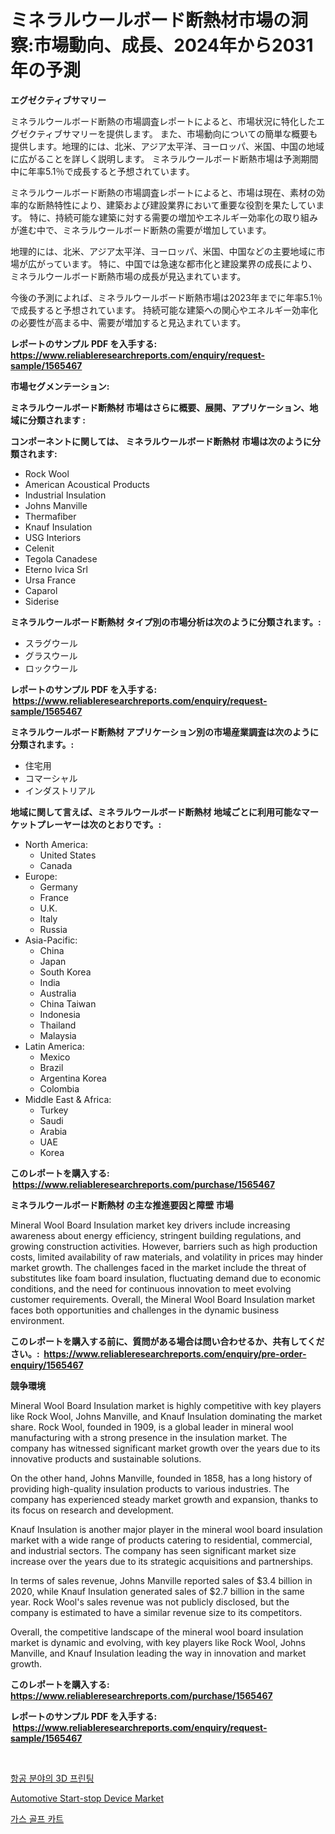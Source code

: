 <p><h1>ミネラルウールボード断熱材市場の洞察:市場動向、成長、2024年から2031年の予測</h1></p><p><strong>エグゼクティブサマリー</strong></p>
<p><p>ミネラルウールボード断熱の市場調査レポートによると、市場状況に特化したエグゼクティブサマリーを提供します。 また、市場動向についての簡単な概要も提供します。地理的には、北米、アジア太平洋、ヨーロッパ、米国、中国の地域に広がることを詳しく説明します。 ミネラルウールボード断熱市場は予測期間中に年率5.1％で成長すると予想されています。</p><p>ミネラルウールボード断熱の市場調査レポートによると、市場は現在、素材の効率的な断熱特性により、建築および建設業界において重要な役割を果たしています。 特に、持続可能な建築に対する需要の増加やエネルギー効率化の取り組みが進む中で、ミネラルウールボード断熱の需要が増加しています。</p><p>地理的には、北米、アジア太平洋、ヨーロッパ、米国、中国などの主要地域に市場が広がっています。 特に、中国では急速な都市化と建設業界の成長により、ミネラルウールボード断熱市場の成長が見込まれています。</p><p>今後の予測によれば、ミネラルウールボード断熱市場は2023年までに年率5.1％で成長すると予想されています。 持続可能な建築への関心やエネルギー効率化の必要性が高まる中、需要が増加すると見込まれています。</p></p>
<p><strong>レポートのサンプル PDF を入手する: <a href="https://www.reliableresearchreports.com/enquiry/request-sample/1565467">https://www.reliableresearchreports.com/enquiry/request-sample/1565467</a></strong></p>
<p><strong>市場セグメンテーション:</strong></p>
<p><strong> ミネラルウールボード断熱材 市場はさらに概要、展開、アプリケーション、地域に分類されます :</strong></p>
<p><strong>コンポーネントに関しては、 ミネラルウールボード断熱材 市場は次のように分類されます: &nbsp;</strong></p>
<p><ul><li>Rock Wool</li><li>American Acoustical Products</li><li>Industrial Insulation</li><li>Johns Manville</li><li>Thermafiber</li><li>Knauf Insulation</li><li>USG Interiors</li><li>Celenit</li><li>Tegola Canadese</li><li>Eterno Ivica Srl</li><li>Ursa France</li><li>Caparol</li><li>Siderise</li></ul></p>
<p><strong> ミネラルウールボード断熱材 タイプ別の市場分析は次のように分類されます。:</strong></p>
<p><ul><li>スラグウール</li><li>グラスウール</li><li>ロックウール</li></ul></p>
<p><strong>レポートのサンプル PDF を入手する: &nbsp;<a href="https://www.reliableresearchreports.com/enquiry/request-sample/1565467">https://www.reliableresearchreports.com/enquiry/request-sample/1565467</a></strong></p>
<p><strong> ミネラルウールボード断熱材 アプリケーション別の市場産業調査は次のように分類されます。:</strong></p>
<p><ul><li>住宅用</li><li>コマーシャル</li><li>インダストリアル</li></ul></p>
<p><strong>地域に関して言えば、ミネラルウールボード断熱材 地域ごとに利用可能なマーケットプレーヤーは次のとおりです。:</strong></p>
<p><ul>
    <li>
        North America:
        <ul>
            <li>United States</li>
            <li>Canada</li>
        </ul>
    </li>
    <li>
        Europe:
        <ul>
            <li>Germany</li>
            <li>France</li>
            <li>U.K.</li>
            <li>Italy</li>
            <li>Russia</li>
        </ul>
    </li>
    <li>
        Asia-Pacific:
        <ul>
            <li>China</li>
            <li>Japan</li>
            <li>South Korea</li>
            <li>India</li>
            <li>Australia</li>
            <li>China Taiwan</li>
            <li>Indonesia</li>
            <li>Thailand</li>
            <li>Malaysia</li>
        </ul>
    </li>
    <li>
        Latin America:
        <ul>
            <li>Mexico</li>
            <li>Brazil</li>
            <li>Argentina Korea</li>
            <li>Colombia</li>
        </ul>
    </li>
    <li>
        Middle East & Africa:
        <ul>
            <li>Turkey</li>
            <li>Saudi</li>
            <li>Arabia</li>
            <li>UAE</li>
            <li>Korea</li>
        </ul>
    </li>
    </ul></p>
<p><strong>このレポートを購入する: &nbsp;<a href="https://www.reliableresearchreports.com/purchase/1565467">https://www.reliableresearchreports.com/purchase/1565467</a></strong></p>
<p><strong>ミネラルウールボード断熱材 の主な推進要因と障壁 市場</strong></p>
<p><p>Mineral Wool Board Insulation market key drivers include increasing awareness about energy efficiency, stringent building regulations, and growing construction activities. However, barriers such as high production costs, limited availability of raw materials, and volatility in prices may hinder market growth. The challenges faced in the market include the threat of substitutes like foam board insulation, fluctuating demand due to economic conditions, and the need for continuous innovation to meet evolving customer requirements. Overall, the Mineral Wool Board Insulation market faces both opportunities and challenges in the dynamic business environment.</p></p>
<p><strong>このレポートを購入する前に、質問がある場合は問い合わせるか、共有してください。:&nbsp; <a href="https://www.reliableresearchreports.com/enquiry/pre-order-enquiry/1565467">https://www.reliableresearchreports.com/enquiry/pre-order-enquiry/1565467</a></strong></p>
<p><strong>競争環境</strong></p>
<p><p>Mineral Wool Board Insulation market is highly competitive with key players like Rock Wool, Johns Manville, and Knauf Insulation dominating the market share. Rock Wool, founded in 1909, is a global leader in mineral wool manufacturing with a strong presence in the insulation market. The company has witnessed significant market growth over the years due to its innovative products and sustainable solutions.</p><p>On the other hand, Johns Manville, founded in 1858, has a long history of providing high-quality insulation products to various industries. The company has experienced steady market growth and expansion, thanks to its focus on research and development.</p><p>Knauf Insulation is another major player in the mineral wool board insulation market with a wide range of products catering to residential, commercial, and industrial sectors. The company has seen significant market size increase over the years due to its strategic acquisitions and partnerships.</p><p>In terms of sales revenue, Johns Manville reported sales of $3.4 billion in 2020, while Knauf Insulation generated sales of $2.7 billion in the same year. Rock Wool's sales revenue was not publicly disclosed, but the company is estimated to have a similar revenue size to its competitors.</p><p>Overall, the competitive landscape of the mineral wool board insulation market is dynamic and evolving, with key players like Rock Wool, Johns Manville, and Knauf Insulation leading the way in innovation and market growth.</p></p>
<p><strong>このレポートを購入する: &nbsp; <a href="https://www.reliableresearchreports.com/purchase/1565467">https://www.reliableresearchreports.com/purchase/1565467</a></strong></p>
<p><strong>レポートのサンプル PDF を入手する: &nbsp;<a href="https://www.reliableresearchreports.com/enquiry/request-sample/1565467">https://www.reliableresearchreports.com/enquiry/request-sample/1565467</a></strong><strong></strong></p>
<p>&nbsp;</p>
<p><p><a href="https://github.com/CorEmtymerich56566/Market-Research-Report-List-1/blob/main/57689595030.md">항공 분야의 3D 프린팅</a></p><p><a href="https://valiant-lunge-8fe.notion.site/Automotive-Start-stop-Device-Market-Provides-a-Comprehensive-Analysis-Including-a-Macro-Overview-of--f91b3318981d4be7b5302f3173ac4e8f">Automotive Start-stop Device Market</a></p><p><a href="https://github.com/GabrielBlanda5656/Market-Research-Report-List-1/blob/main/13607095029.md">가스 골프 카트</a></p></p>